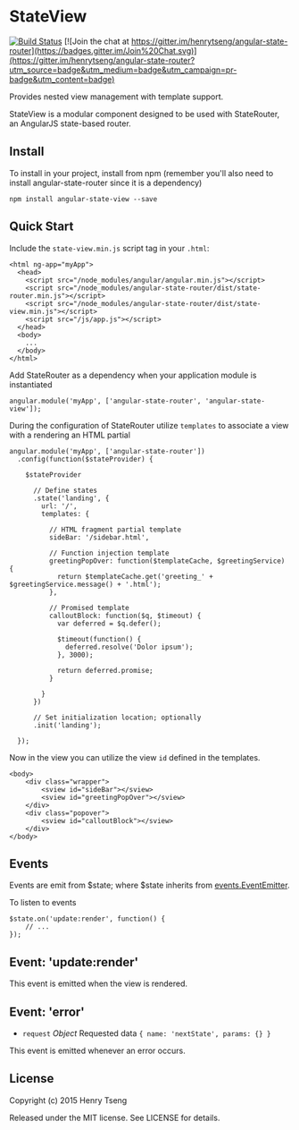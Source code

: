 StateView
=========

[![Build Status](https://travis-ci.org/henrytseng/angular-state-view.svg?branch=master)](https://travis-ci.org/henrytseng/angular-state-view) [![Join the chat at https://gitter.im/henrytseng/angular-state-router](https://badges.gitter.im/Join%20Chat.svg)](https://gitter.im/henrytseng/angular-state-router?utm_source=badge&utm_medium=badge&utm_campaign=pr-badge&utm_content=badge) 

Provides nested view management with template support.  

StateView is a modular component designed to be used with StateRouter, an AngularJS state-based router.  



Install
-------

To install in your project, install from npm (remember you'll also need to install angular-state-router since it is a dependency)

	npm install angular-state-view --save



Quick Start
-----------

Include the `state-view.min.js` script tag in your `.html`:

	<html ng-app="myApp">
	  <head>
	    <script src="/node_modules/angular/angular.min.js"></script>
	    <script src="/node_modules/angular-state-router/dist/state-router.min.js"></script>
	    <script src="/node_modules/angular-state-router/dist/state-view.min.js"></script>
	    <script src="/js/app.js"></script>
	  </head>
	  <body>
	    ...
	  </body>
	</html>

Add StateRouter as a dependency when your application module is instantiated

	angular.module('myApp', ['angular-state-router', 'angular-state-view']);

During the configuration of StateRouter utilize `templates` to associate a view with a rendering an HTML partial

	angular.module('myApp', ['angular-state-router'])
	  .config(function($stateProvider) {

	    $stateProvider

	      // Define states
	      .state('landing', {
	        url: '/',
	        templates: {

	          // HTML fragment partial template
	          sideBar: '/sidebar.html',

	          // Function injection template
	          greetingPopOver: function($templateCache, $greetingService) {
	            return $templateCache.get('greeting_' + $greetingService.message() + '.html');
	          },

	          // Promised template
	          calloutBlock: function($q, $timeout) {
	            var deferred = $q.defer();

	            $timeout(function() {
	              deferred.resolve('Dolor ipsum');
	            }, 3000);

	            return deferred.promise;
	          }

	        }
	      })

	      // Set initialization location; optionally
	      .init('landing');

	  });

Now in the view you can utilize the view `id` defined in the templates.  

	<body>
		<div class="wrapper">
			<sview id="sideBar"></sview>
			<sview id="greetingPopOver"></sview>
		</div>
		<div class="popover">
			<sview id="calloutBlock"></sview>
		</div>
	</body>



Events
------

Events are emit from $state; where $state inherits from [events.EventEmitter](https://nodejs.org/api/events.html).  

To listen to events 

	$state.on('update:render', function() {
		// ...
	});



Event: 'update:render'
---------------

This event is emitted when the view is rendered.  



Event: 'error'
--------------

* `request` *Object* Requested data `{ name: 'nextState', params: {} }`

This event is emitted whenever an error occurs.  



License
-------

Copyright (c) 2015 Henry Tseng

Released under the MIT license. See LICENSE for details.